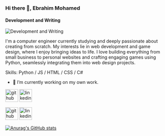 ### Hi there 👋, Ebrahim Mohamed
#### Development and Writing
![Development and Writing](https://media.licdn.com/dms/image/D4D16AQFwxxMX32NlKg/profile-displaybackgroundimage-shrink_200_800/0/1710755433231?e=1718841600&v=beta&t=zJ9u7T8bxTcVGsFqFpqrw1wSh3kWpRcJGjNFoX7xClQ)

I'm a computer engineer currently studying and deeply passionate about creating from scratch. My interests lie in web development and game design, where I enjoy bringing ideas to life. I love building everything from small business to personal websites and crafting engaging games using Python, seamlessly integrating them into web design projects.


Skills: Python / JS / HTML / CSS /  C#

- 🔭 I’m currently working on my own work. 


[<img src='https://cdn.jsdelivr.net/npm/simple-icons@3.0.1/icons/github.svg' alt='github' height='40'>](https://github.com/ebrahimhiggi)  [<img src='https://cdn.jsdelivr.net/npm/simple-icons@3.0.1/icons/linkedin.svg' alt='linkedin' height='40'>](https://www.linkedin.com/in/ebrahim-mohamed-4a13b3224/)  



[<img src='https://cdn.jsdelivr.net/npm/simple-icons@3.0.1/icons/github.svg' alt='github' height='40'>](https://github.com/ebrahimhiggi)  [<img src='https://cdn.jsdelivr.net/npm/simple-icons@3.0.1/icons/linkedin.svg' alt='linkedin' height='40'>](https://www.linkedin.com/in/ebrahimmohamed/)  







[![Anurag's GitHub stats](https://github-readme-stats.vercel.app/api?username=EbrahimHiggi)](https://github.com/anuraghazra/github-readme-stats)

